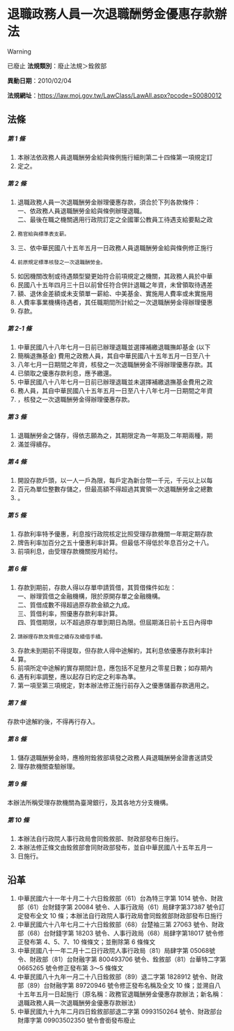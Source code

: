 # 退職政務人員一次退職酬勞金優惠存款辦法


> [!WARNING]
> 已廢止
**法規類別**：廢止法規＞銓敘部

**異動日期**：2010/02/04  

**法規網址**：https://law.moj.gov.tw/LawClass/LawAll.aspx?pcode=S0080012



## 法條
##### 第 1 條
1. 本辦法依政務人員退職酬勞金給與條例施行細則第二十四條第一項規定訂
1. 定之。

##### 第 2 條
1. 退職政務人員一次退職酬勞金辦理優惠存款，須合於下列各款條件：  
一、依政務人員退職酬勞金給與條例辦理退職。  
二、最後在職之機關適用行政院訂定之全國軍公教員工待遇支給要點之政
1.     務官給與標準表支薪。
1. 三、依中華民國八十五年五月一日政務人員退職酬勞金給與條例修正施行
1.     前原規定標準核發之一次退職酬勞金。
1. 如因機關改制或待遇類型變更始符合前項規定之機關，其政務人員於中華
1. 民國八十五年四月三十日以前曾任符合併計退職之年資，未曾領取待遇差
1. 額、退休金差額或未支領單一薪給、中美基金、實施用人費率或未實施用
1. 人費率事業機構待遇者，其任職期間所計給之一次退職酬勞金得辦理優惠
1. 存款。

##### 第 2-1 條
1. 中華民國八十八年七月一日前已辦理退職並選擇補繳退職撫卹基金 (以下
1. 簡稱退撫基金) 費用之政務人員，其自中華民國八十五年五月一日至八十
1. 八年七月一日期間之年資，核發之一次退職酬勞金不得辦理優惠存款。其
1. 已領取之優惠存款利息，應予繳還。
1. 中華民國八十八年七月一日前已辦理退職並未選擇補繳退撫基金費用之政
1. 務人員，其自中華民國八十五年五月一日至八十八年七月一日期間之年資
1. ，核發之一次退職酬勞金得辦理優惠存款。

##### 第 3 條
1. 退職酬勞金之儲存，得依志願為之，其期限定為一年期及二年期兩種，期
1. 滿並得續存。

##### 第 4 條
1. 開設存款戶頭，以一人一戶為限，每戶定為新台幣一千元，千元以上以每
1. 百元為單位整數存儲之，但最高額不得超過其實領一次退職酬勞金之總數
1. 。

##### 第 5 條
1. 存款利率特予優惠，利息按行政院核定比照受理存款機關一年期定期存款
1. 牌告利率加百分之五十優惠利率計算。但最低不得低於年息百分之十八。
1. 前項利息，由受理存款機關按月給付。

##### 第 6 條
1. 存款到期前，存款人得以存單申請質借，其質借條件如左：  
一、辦理質借之金融機構，限於原開存單之金融機構。  
二、質借成數不得超過原存款金額之九成。  
三、質借利率，照優惠存款利率計算。  
四、質借期限，以不超過原存單到期日為限。但屆期滿日前十五日內得申
1.     請辦理存款及質借之續存及續借手續。
1. 存款未到期前不得提取，但存款人得中途解約，其利息依優惠存款利率計
1. 算。
1. 前項所定中途解約實存期間計息，應包括不足整月之零星日數；如存期內
1. 遇有利率調整，應以起存日約定之利率為準。
1. 第一項至第三項規定，對本辦法修正施行前存入之優惠儲蓄存款適用之。

##### 第 7 條
存款中途解約後，不得再行存入。

##### 第 8 條
1. 儲存退職酬勞金時，應檢附銓敘部填發之政務人員退職酬勞金證書送請受
1. 理存款機關查驗辦理。

##### 第 9 條
本辦法所稱受理存款機關為臺灣銀行，及其各地方分支機構。

##### 第 10 條
1. 本辦法自行政院人事行政局會同銓敘部、財政部發布日施行。
1. 本辦法修正條文由銓敘部會同財政部發布，並自中華民國八十五年五月一
1. 日施行。

## 沿革
1. 中華民國六十一年十月二十六日銓敘部（61）台為特三字第 1014 號令、財政部（61）台財錢字第 20084  號令、人事行政局（61）局肆字第37387 號令訂定發布全文 10 條；本辦法自行政院人事行政局會同銓敘部財政部發布日施行
1. 中華民國六十八年七月二十六日銓敘部（68）台楚袖三第 27063  號令、財政部（68）台財錢字第 18203  號令、人事行政局（68）局肆字第18017 號令修正發布第 4、5、7、10  條條文；並刪除第 6  條條文
1. 中華民國八十一年二月十二日行政院人事行政局（81）局肆字第 05068號令、財政部（81）台財融字第 800493706  號令、銓敘部（81）台華特二字第 0665265  號令修正發布第 3～5 條條文
1. 中華民國八十九年一月二十八日銓敘部（89）退二字第 1828912  號令、財政部（89）台財融字第 89720946 號令修正發布名稱及全文 10 條；並溯自八十五年五月一日起施行（原名稱：政務官退職酬勞金優惠存款辦法；新名稱：退職政務人員一次退職酬勞金優惠存款辦法）
1. 中華民國九十九年二月四日銓敘部部退二字第 0993150264 號令、財政部台財庫字第 09903502350  號令會銜發布廢止

